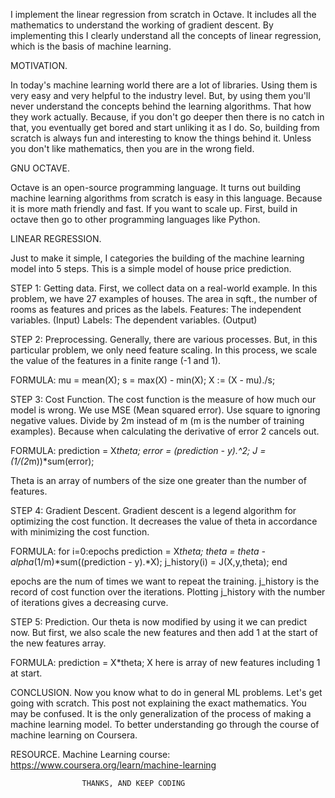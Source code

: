 I implement the linear regression from scratch in Octave.
It includes all the mathematics to understand the working of gradient descent.
By implementing this I clearly understand all the concepts of linear regression,
which is the basis of machine learning.

MOTIVATION.

In today's machine learning world there are a lot of libraries. Using them is very easy and very helpful to the industry level.
But, by using them you'll never understand the concepts behind the learning algorithms. That how they work actually. Because, if you don't go deeper then there is no catch in that, you eventually get bored and start unliking it as I do.
So, building from scratch is always fun and interesting to know the things behind it. Unless you don't like mathematics, then you are in the wrong field.

GNU OCTAVE.

Octave is an open-source programming language.
It turns out building machine learning algorithms from scratch is easy in this language. Because it is more math friendly and fast.
If you want to scale up. First, build in octave then go to other programming languages like Python.

LINEAR REGRESSION.

Just to make it simple, I categories the building of the machine learning model into 5 steps. This is a simple model of house price prediction.

STEP 1: Getting data.
First, we collect data on a real-world example. In this problem, we have 27 examples of houses. The area in sqft., the number of rooms as features and prices as the labels.
Features: The independent variables. (Input)
Labels: The dependent variables. (Output)

STEP 2: Preprocessing.
Generally, there are various processes. But, in this particular problem, we only need feature scaling. In this process, we scale the value of the features in a finite range (-1 and 1).

FORMULA:
	mu = mean(X);
	s = max(X) - min(X);
	X := (X - mu)./s;

STEP 3: Cost Function.
The cost function is the measure of how much our model is wrong. We use MSE (Mean squared error). Use square to ignoring negative values. Divide by 2m instead of m (m is the number of training examples). Because when calculating the derivative of error 2 cancels out.

FORMULA:
	prediction = X*theta;
	error = (prediction - y).^2;
	J = (1/(2*m))*sum(error);

Theta is an array of numbers of the size one greater than the number of features.

STEP 4: Gradient Descent.
Gradient descent is a legend algorithm for optimizing the cost function. It decreases the value of theta in accordance with minimizing the cost function.

FORMULA:
	for i=0:epochs
		prediction = X*theta;
		theta = theta - alpha*(1/m)*sum((prediction - y).*X);
		j_history(i) = J(X,y,theta);
	end

epochs are the num of times we want to repeat the training.
j_history is the record of cost function over the iterations.
Plotting j_history with the number of iterations gives a decreasing curve.

STEP 5: Prediction.
Our theta is now modified by using it we can predict now. But first, we also scale the new features and then add 1 at the start of the new features array.

FORMULA:
	prediction = X*theta;
X here is array of new features including 1 at start.

CONCLUSION.
Now you know what to do in general ML problems. Let's get going with scratch. This post not explaining the exact mathematics. You may be confused. It is the only generalization of the process of making a machine learning model.
To better understanding go through the course of machine learning on Coursera.

RESOURCE.
Machine Learning course: https://www.coursera.org/learn/machine-learning

					THANKS, AND KEEP CODING

